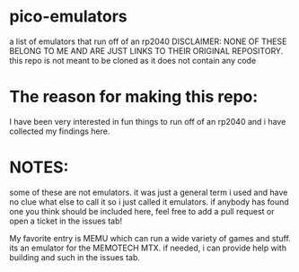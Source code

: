 # pico-emulators
a list of emulators that run off of an rp2040
DISCLAIMER: NONE OF THESE BELONG TO ME AND ARE JUST LINKS TO THEIR ORIGINAL REPOSITORY.
this repo is not meant to be cloned as it does not contain any code

# The reason for making this repo:
I have been very interested in fun things to run off of an rp2040 and i have collected my findings here.

# NOTES:
some of these are not emulators. it was just a general term i used and have no clue what else to call it so i just called it emulators. 
if anybody has found one you think should be included here, feel free to add a pull request or open a ticket in the issues tab!

My favorite entry is MEMU which can run a wide variety of games and stuff. its an emulator for the MEMOTECH MTX. if needed, i can provide help with building and such in the issues tab.
